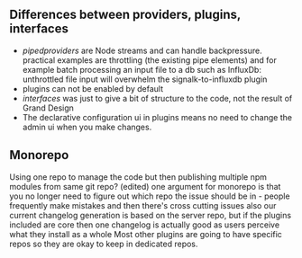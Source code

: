 ## Differences between providers, plugins, interfaces

- _pipedproviders_ are Node streams and can handle backpressure. practical examples are throttling (the existing pipe elements) and for example batch processing an input file to a db such as InfluxDb: unthrottled file input will overwhelm the signalk-to-influxdb plugin
- plugins can not be enabled by default
- _interfaces_ was just to give a bit of structure to the code, not the result of Grand Design
- The declarative configuration ui in plugins means no need to change the admin ui when you make changes.

## Monorepo

Using one repo to manage the code but then publishing multiple npm modules from same git repo? (edited)
one argument for monorepo is that you no longer need to figure out which repo the issue should be in - people frequently make mistakes and then there's cross cutting issues
also our current changelog generation is based on the server repo, but if the plugins included are core then one changelog is actually good
as users perceive what they install as a whole
Most other plugins are going to have specific repos so they are okay to keep in dedicated repos.
